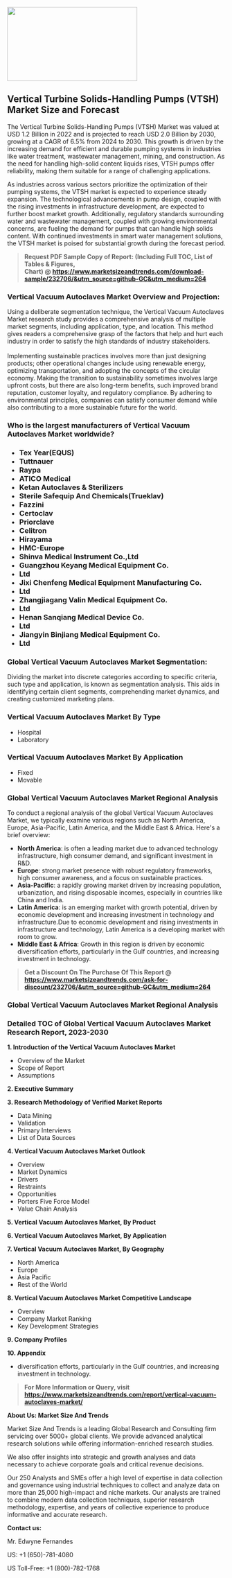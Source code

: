 <p><img class="alignnone size-medium wp-image-20088" src="https://ffe5etoiles.com/wp-content/uploads/2024/12/MST1-300x171.png" alt="" width="300" height="171" /></p><h2>Vertical Turbine Solids-Handling Pumps (VTSH) Market Size and Forecast</h2><p>The Vertical Turbine Solids-Handling Pumps (VTSH) Market was valued at USD 1.2 Billion in 2022 and is projected to reach USD 2.0 Billion by 2030, growing at a CAGR of 6.5% from 2024 to 2030. This growth is driven by the increasing demand for efficient and durable pumping systems in industries like water treatment, wastewater management, mining, and construction. As the need for handling high-solid content liquids rises, VTSH pumps offer reliability, making them suitable for a range of challenging applications.</p><p>As industries across various sectors prioritize the optimization of their pumping systems, the VTSH market is expected to experience steady expansion. The technological advancements in pump design, coupled with the rising investments in infrastructure development, are expected to further boost market growth. Additionally, regulatory standards surrounding water and wastewater management, coupled with growing environmental concerns, are fueling the demand for pumps that can handle high solids content. With continued investments in smart water management solutions, the VTSH market is poised for substantial growth during the forecast period.</p></p><blockquote id="" class=""><strong>Request PDF Sample Copy of Report: (Including Full TOC, List of Tables &amp; Figures, Chart)&nbsp;@&nbsp;<strong><a href="https://www.marketsizeandtrends.com/download-sample/232706/&utm_source=github-GC&utm_medium=264" target="_blank">https://www.marketsizeandtrends.com/download-sample/232706/&utm_source=github-GC&utm_medium=264</a></strong></strong></blockquote><h3 id="" class="">Vertical Vacuum Autoclaves Market&nbsp;Overview and Projection:</h3><p id="" class="">Using a deliberate segmentation technique, the Vertical Vacuum Autoclaves Market research study provides a comprehensive analysis of multiple market segments, including application, type, and location. This method gives readers a comprehensive grasp of the factors that help and hurt each industry in order to satisfy the high standards of industry stakeholders. <br /> <br />Implementing sustainable practices involves more than just designing products; other operational changes include using renewable energy, optimizing transportation, and adopting the concepts of the circular economy. Making the transition to sustainability sometimes involves large upfront costs, but there are also long-term benefits, such improved brand reputation, customer loyalty, and regulatory compliance. By adhering to environmental principles, companies can satisfy consumer demand while also contributing to a more sustainable future for the world.</p><h3 id="" class="">Who is the largest manufacturers of&nbsp;Vertical Vacuum Autoclaves Market worldwide?</h3><h3 class=""><p><ul><li>Tex Year(EQUS) </li><li> Tuttnauer </li><li> Raypa </li><li> ATICO Medical </li><li> Ketan Autoclaves & Sterilizers </li><li> Sterile Safequip And Chemicals(Trueklav) </li><li> Fazzini </li><li> Certoclav </li><li> Priorclave </li><li> Celitron </li><li> Hirayama </li><li> HMC-Europe </li><li> Shinva Medical Instrument Co.,Ltd </li><li> Guangzhou Keyang Medical Equipment Co. </li><li> Ltd </li><li> Jixi Chenfeng Medical Equipment Manufacturing Co. </li><li> Ltd </li><li> Zhangjiagang Valin Medical Equipment Co. </li><li> Ltd </li><li> Henan Sanqiang Medical Device Co. </li><li> Ltd </li><li> Jiangyin Binjiang Medical Equipment Co. </li><li> Ltd</li></ul></p></h3><h3 id="" class="">Global&nbsp;Vertical Vacuum Autoclaves Market Segmentation:</h3><p id="" class="">Dividing the market into discrete categories according to specific criteria, such type and application, is known as segmentation analysis. This aids in identifying certain client segments, comprehending market dynamics, and creating customized marketing plans.</p><h3 id="" class="">Vertical Vacuum Autoclaves Market&nbsp;By Type</h3><p><p><ul><li>Hospital</li><li> Laboratory</p></li></ul></p></p><h3 id="" class="">Vertical Vacuum Autoclaves Market&nbsp;By Application</h3><p class=""><p><ul><li>Fixed</li><li> Movable</li></ul></p></p><h3 id="" class="">Global Vertical Vacuum Autoclaves Market Regional Analysis</h3><p id="" class="">To conduct a regional analysis of the global Vertical Vacuum Autoclaves Market, we typically examine various regions such as North America, Europe, Asia-Pacific, Latin America, and the Middle East &amp; Africa. Here's a brief overview:</p><ul><li><strong>North America</strong>: is often a leading market due to advanced technology infrastructure, high consumer demand, and significant investment in R&amp;D.</li><li><strong>Europe</strong>: strong market presence with robust regulatory frameworks, high consumer awareness, and a focus on sustainable practices.</li><li><strong>Asia-Pacific</strong>: a rapidly growing market driven by increasing population, urbanization, and rising disposable incomes, especially in countries like China and India.</li><li><strong>Latin America</strong>: is an emerging market with growth potential, driven by economic development and increasing investment in technology and infrastructure.Due to economic development and rising investments in infrastructure and technology, Latin America is a developing market with room to grow.</li><li><strong>Middle East &amp; Africa</strong>: Growth in this region is driven by economic diversification efforts, particularly in the Gulf countries, and increasing investment in technology.</li></ul><blockquote id="" class=""><strong>Get a Discount On The Purchase Of This Report @ <strong><a href="https://www.marketsizeandtrends.com/ask-for-discount/232706/&utm_source=github-GC&utm_medium=264" target="_blank">https://www.marketsizeandtrends.com/ask-for-discount/232706/&utm_source=github-GC&utm_medium=264</a></strong></strong></blockquote><h3 id="" class="">Global Vertical Vacuum Autoclaves Market Regional Analysis</h3><h3 id="" class="">Detailed TOC of Global Vertical Vacuum Autoclaves Market Research Report, 2023-2030</h3><p id="" class=""><strong>1. Introduction of the Vertical Vacuum Autoclaves Market</strong></p><ul><li>Overview of the Market</li><li>Scope of Report</li><li>Assumptions</li></ul><p id="" class=""><strong>2. Executive Summary</strong></p><p id="" class=""><strong>3. Research Methodology of Verified Market Reports</strong></p><ul><li>Data Mining</li><li>Validation</li><li>Primary Interviews</li><li>List of Data Sources</li></ul><p id="" class=""><strong>4. Vertical Vacuum Autoclaves Market Outlook</strong></p><ul><li>Overview</li><li>Market Dynamics</li><li>Drivers</li><li>Restraints</li><li>Opportunities</li><li>Porters Five Force Model</li><li>Value Chain Analysis</li></ul><p id="" class=""><strong>5. Vertical Vacuum Autoclaves Market, By Product</strong></p><p id="" class=""><strong>6. Vertical Vacuum Autoclaves Market, By Application</strong></p><p id="" class=""><strong>7. Vertical Vacuum Autoclaves Market, By Geography</strong></p><ul><li>North America</li><li>Europe</li><li>Asia Pacific</li><li>Rest of the World</li></ul><p id="" class=""><strong>8. Vertical Vacuum Autoclaves Market Competitive Landscape</strong></p><ul><li>Overview</li><li>Company Market Ranking</li><li>Key Development Strategies</li></ul><p id="" class=""><strong>9. Company Profiles</strong></p><p id="" class=""><strong>10. Appendix</strong></p><ul><li>diversification efforts, particularly in the Gulf countries, and increasing investment in technology.</li></ul><blockquote id="" class=""><strong>For More Information or Query, visit <strong><strong><a href="https://www.marketsizeandtrends.com/report/vertical-vacuum-autoclaves-market/" target="_blank">https://www.marketsizeandtrends.com/report/vertical-vacuum-autoclaves-market/</a></strong></strong></strong></blockquote><p id="" class=""><strong>About Us: Market Size And Trends</strong></p><p id="" class="">Market Size And Trends is a leading Global Research and Consulting firm servicing over 5000+ global clients. We provide advanced analytical research solutions while offering information-enriched research studies.</p><p id="" class="">We also offer insights into strategic and growth analyses and data necessary to achieve corporate goals and critical revenue decisions.</p><p id="" class="">Our 250 Analysts and SMEs offer a high level of expertise in data collection and governance using industrial techniques to collect and analyze data on more than 25,000 high-impact and niche markets. Our analysts are trained to combine modern data collection techniques, superior research methodology, expertise, and years of collective experience to produce informative and accurate research.</p><p id="" class=""><strong>Contact us:</strong></p><p id="" class="">Mr. Edwyne Fernandes</p><p id="" class="">US: +1 (650)-781-4080</p><p id="" class="">US Toll-Free: +1 (800)-782-1768</p>
